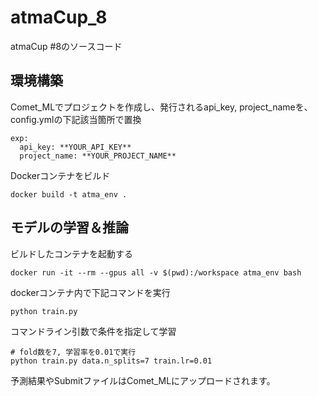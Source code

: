 # atmaCup_8

atmaCup #8のソースコード


## 環境構築

Comet_MLでプロジェクトを作成し、発行されるapi_key, project_nameを、config.ymlの下記該当箇所で置換

```
exp:
  api_key: **YOUR_API_KEY**
  project_name: **YOUR_PROJECT_NAME**
```

Dockerコンテナをビルド

```
docker build -t atma_env .
```


## モデルの学習＆推論

ビルドしたコンテナを起動する

```
docker run -it --rm --gpus all -v $(pwd):/workspace atma_env bash
```

dockerコンテナ内で下記コマンドを実行

```
python train.py
```

コマンドライン引数で条件を指定して学習

```
# fold数を7, 学習率を0.01で実行
python train.py data.n_splits=7 train.lr=0.01
```

予測結果やSubmitファイルはComet_MLにアップロードされます。
